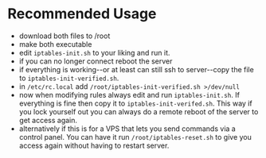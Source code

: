 # Recommended Usage

- download both files to /root
- make both executable
- edit `iptables-init.sh` to your liking and run it.
- if you can no longer connect reboot the server
- if everything is working--or at least can still ssh to server--copy the file to `iptables-init-verified.sh`.
- in `/etc/rc.local` add `/root/iptables-init-verified.sh >/dev/null`
- now when modifying rules always edit and run `iptables-init.sh`.  If everything is fine then copy it to `iptables-init-verifed.sh`.  This way if you lock yourself out you can always do a remote reboot of the server to get access again.
- alternatively if this is for a VPS that lets you send commands via a control panel.  You can have it run `/root/iptables-reset.sh` to give you access again without having to restart server.
